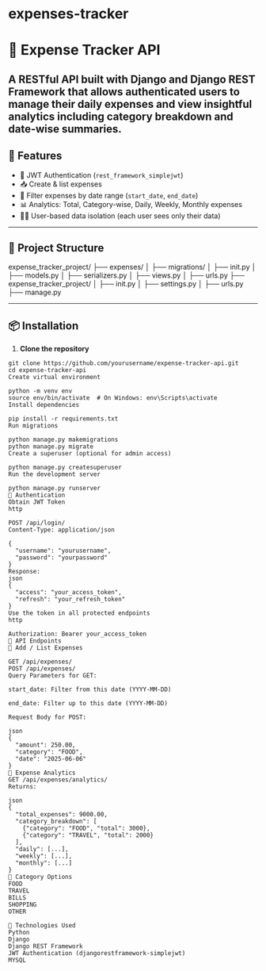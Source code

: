 # expenses-tracker
# 💸 Expense Tracker API

A RESTful API built with Django and Django REST Framework that allows authenticated users to manage their daily expenses and view insightful analytics including category breakdown and date-wise summaries.
---
## 🚀 Features

- 🔐 JWT Authentication (`rest_framework_simplejwt`)
- 📥 Create & list expenses
- 📆 Filter expenses by date range (`start_date`, `end_date`)
- 📊 Analytics: Total, Category-wise, Daily, Weekly, Monthly expenses
- 🧑‍💻 User-based data isolation (each user sees only their data)

---

## 📁 Project Structure

expense_tracker_project/
├── expenses/
│ ├── migrations/
│ ├── init.py
│ ├── models.py
│ ├── serializers.py
│ ├── views.py
│ ├── urls.py
├── expense_tracker_project/
│ ├── init.py
│ ├── settings.py
│ ├── urls.py
├── manage.py

---

## 📦 Installation

1. **Clone the repository**

```
git clone https://github.com/yourusername/expense-tracker-api.git
cd expense-tracker-api
Create virtual environment

python -m venv env
source env/bin/activate  # On Windows: env\Scripts\activate
Install dependencies

pip install -r requirements.txt
Run migrations

python manage.py makemigrations
python manage.py migrate
Create a superuser (optional for admin access)

python manage.py createsuperuser
Run the development server

python manage.py runserver
🔑 Authentication
Obtain JWT Token
http

POST /api/login/
Content-Type: application/json

{
  "username": "yourusername",
  "password": "yourpassword"
}
Response:
json
{
  "access": "your_access_token",
  "refresh": "your_refresh_token"
}
Use the token in all protected endpoints
http

Authorization: Bearer your_access_token
📡 API Endpoints
🔸 Add / List Expenses

GET /api/expenses/
POST /api/expenses/
Query Parameters for GET:

start_date: Filter from this date (YYYY-MM-DD)

end_date: Filter up to this date (YYYY-MM-DD)

Request Body for POST:

json
{
  "amount": 250.00,
  "category": "FOOD",
  "date": "2025-06-06"
}
🔸 Expense Analytics
GET /api/expenses/analytics/
Returns:

json
{
  "total_expenses": 9000.00,
  "category_breakdown": [
    {"category": "FOOD", "total": 3000},
    {"category": "TRAVEL", "total": 2000}
  ],
  "daily": [...],
  "weekly": [...],
  "monthly": [...]
}
📘 Category Options
FOOD
TRAVEL
BILLS
SHOPPING
OTHER

🧠 Technologies Used
Python
Django
Django REST Framework
JWT Authentication (djangorestframework-simplejwt)
MYSQL




